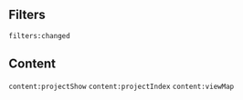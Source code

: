 
## Filters
`filters:changed`

## Content
`content:projectShow`
`content:projectIndex`
`content:viewMap`